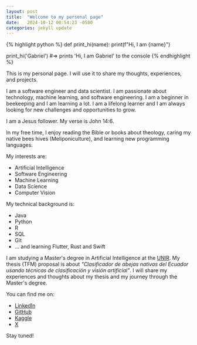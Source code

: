 ```yaml
---
layout: post
title:  "Welcome to my personal page"
date:   2024-10-12 00:54:23 -0500
categories: jekyll update
---
```


{% highlight python %}
def print_hi(name):
  print(f"Hi, I am {name}")

print_hi('Gabriel')
#=> prints 'Hi, I am Gabriel' to the console
{% endhighlight %}

This is my personal page. I will use it to share my thoughts, experiences, and projects.

I am a software engineer and data scientist. I am passionate about technology, machine learning, and software engineering. I am a beginner in beekeeping and I am learning a lot. I am a lifelong learner and I am always looking for new challenges and opportunities to grow. 

I am a Jesus follower. My verse is John 14:6.

In my free time, I enjoy reading the Bible or books about theology, caring my native bees hives (Meliponiculture), and learning new programming languages.

My interests are:
- Artificial Intelligence
- Software Engineering
- Machine Learning
- Data Science
- Computer Vision

My technical background is:
- Java
- Python
- R
- SQL
- Git
- ... and learning Flutter, Rust and Swift

I am studying a Master's degree in Artificial Intelligence at the [UNIR](https://www.unir.net/). My thesis (TFM) proposal is about *"Clasificador de abejas nativas del Ecuador usando técnicas de clasificación y visión artificial"*. I will share my experiences and thoughts about my thesis and my journey through the Master's degree.

You can find me on: 
- [LinkedIn](https://www.linkedin.com/in/gpbonillas/)
- [GitHub](https://github.com/gpbonillas)
- [Kaggle](https://www.kaggle.com/gpbonillas)
- [X](https://x.com/gpbonillas)

Stay tuned!


